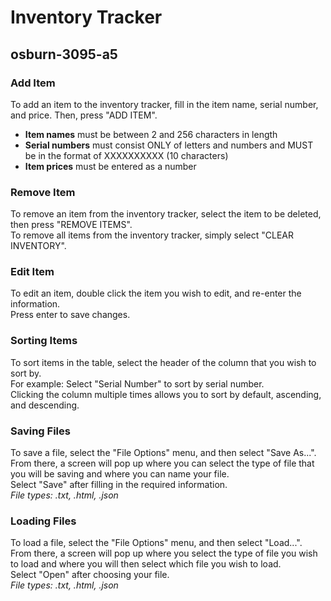 # Inventory Tracker
## osburn-3095-a5

### Add Item
To add an item to the inventory tracker, fill in the item name, serial number, and price. Then, press "ADD ITEM".
* **Item names** must be between 2 and 256 characters in length
* **Serial numbers** must consist ONLY of letters and numbers and MUST be in the format of XXXXXXXXXX (10 characters)
* **Item prices** must be entered as a number

### Remove Item
To remove an item from the inventory tracker, select the item to be deleted, then press "REMOVE ITEMS".\
To remove all items from the inventory tracker, simply select "CLEAR INVENTORY".

### Edit Item
To edit an item, double click the item you wish to edit, and re-enter the information.\
Press enter to save changes.

### Sorting Items
To sort items in the table, select the header of the column that you wish to sort by.\
For example: Select "Serial Number" to sort by serial number.\
Clicking the column multiple times allows you to sort by default, ascending, and descending.

### Saving Files
To save a file, select the "File Options" menu, and then select "Save As...".\
From there, a screen will pop up where you can select the type of file that you will be saving and where you can name your file.\
Select "Save" after filling in the required information.\
_File types: .txt, .html, .json_

### Loading Files
To load a file, select the "File Options" menu, and then select "Load...".\
From there, a screen will pop up where you select the type of file you wish to load and where you will then select which file you wish to load.\
Select "Open" after choosing your file.\
_File types: .txt, .html, .json_

